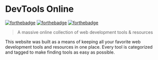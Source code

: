 # DevTools Online
[![forthebadge](http://forthebadge.com/images/badges/built-with-love.svg)](http://forthebadge.com) [![forthebadge](http://forthebadge.com/images/badges/uses-js.svg)](http://forthebadge.com) [![forthebadge](http://forthebadge.com/images/badges/kinda-sfw.svg)](http://forthebadge.com)
> A massive online collection of web development tools & resources

This website was built as a means of keeping all your favorite web development tools and resources in one place. Every tool is categorized and tagged to make finding tools as easy as possible.